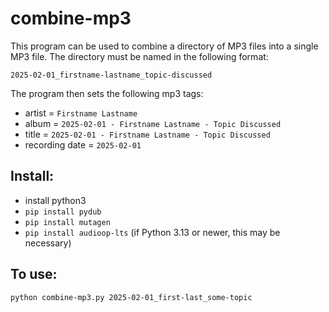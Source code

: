 # combine-mp3

This program can be used to combine a directory of MP3 files into a single MP3
file. The directory must be named in the following format:

`2025-02-01_firstname-lastname_topic-discussed`

The program then sets the following mp3 tags:

- artist = `Firstname Lastname`
- album = `2025-02-01 - Firstname Lastname - Topic Discussed`
- title = `2025-02-01 - Firstname Lastname - Topic Discussed`
- recording date = `2025-02-01`

## Install:

- install python3
- `pip install pydub`
- `pip install mutagen`
- `pip install audioop-lts` (if Python 3.13 or newer, this may be necessary)

## To use:

`python combine-mp3.py 2025-02-01_first-last_some-topic`
